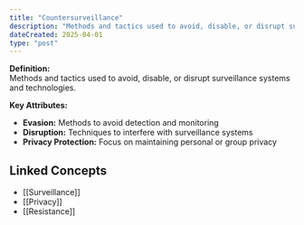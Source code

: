 ```yaml
---
title: "Countersurveillance"
description: "Methods and tactics used to avoid, disable, or disrupt surveillance systems and technologies."
dateCreated: 2025-04-01
type: "post"
---
```


**Definition:**  
Methods and tactics used to avoid, disable, or disrupt surveillance systems and technologies.

**Key Attributes:**  
- **Evasion:** Methods to avoid detection and monitoring  
- **Disruption:** Techniques to interfere with surveillance systems  
- **Privacy Protection:** Focus on maintaining personal or group privacy

## Linked Concepts
- [[Surveillance]]
- [[Privacy]]
- [[Resistance]]
